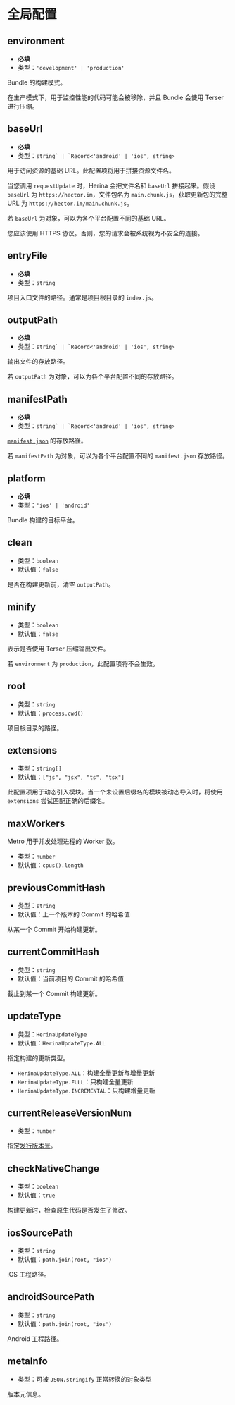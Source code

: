 # 全局配置

## environment

- **必填**
- 类型：`'development' | 'production'`

Bundle 的构建模式。

在生产模式下，用于监控性能的代码可能会被移除，并且 Bundle 会使用 Terser 进行压缩。

## baseUrl

- **必填**
- 类型：`` string` | `Record<'android' | 'ios', string> ``

用于访问资源的基础 URL。此配置项将用于拼接资源文件名。

当您调用 `requestUpdate` 时，Herina 会把文件名和 `baseUrl` 拼接起来。假设 `baseUrl` 为 `https://hector.im`，文件包名为 `main.chunk.js`，获取更新包的完整 URL 为 `https://hector.im/main.chunk.js`。

若 `baseUrl` 为对象，可以为各个平台配置不同的基础 URL。

您应该使用 HTTPS 协议。否则，您的请求会被系统视为不安全的连接。

## entryFile

- **必填**
- 类型：`string`

项目入口文件的路径。通常是项目根目录的 `index.js`。

## outputPath

- **必填**
- 类型：`` string` | `Record<'android' | 'ios', string> ``

输出文件的存放路径。

若 `outputPath` 为对象，可以为各个平台配置不同的存放路径。

## manifestPath

- **必填**
- 类型：`` string` | `Record<'android' | 'ios', string> ``

[`manifest.json`](/guide/concepts.html#manifest-json) 的存放路径。

若 `manifestPath` 为对象，可以为各个平台配置不同的 `manifest.json` 存放路径。

## platform

- **必填**
- 类型：`'ios' | 'android'`

Bundle 构建的目标平台。

## clean

- 类型：`boolean`
- 默认值：`false`

是否在构建更新前，清空 `outputPath`。

## minify

- 类型：`boolean`
- 默认值：`false`

表示是否使用 Terser 压缩输出文件。

若 `environment` 为 `production`，此配置项将不会生效。

## root

- 类型：`string`
- 默认值：`process.cwd()`

项目根目录的路径。

## extensions

- 类型：`string[]`
- 默认值：`["js", "jsx", "ts", "tsx"]`

此配置项用于动态引入模块。当一个未设置后缀名的模块被动态导入时，将使用 `extensions` 尝试匹配正确的后缀名。

## maxWorkers

Metro 用于并发处理进程的 Worker 数。

- 类型：`number`
- 默认值：`cpus().length`

## previousCommitHash

- 类型：`string`
- 默认值：上一个版本的 Commit 的哈希值

从某一个 Commit 开始构建更新。

## currentCommitHash

- 类型：`string`
- 默认值：当前项目的 Commit 的哈希值

截止到某一个 Commit 构建更新。

## updateType

- 类型：`HerinaUpdateType`
- 默认值：`HerinaUpdateType.ALL`

指定构建的更新类型。

- `HerinaUpdateType.ALL`：构建全量更新与增量更新
- `HerinaUpdateType.FULL`：只构建全量更新
- `HerinaUpdateType.INCREMENTAL`：只构建增量更新

## currentReleaseVersionNum

- 类型：`number`

指定[发行版本号](/guide/concepts.html#发行版本号-release-version-number)。

## checkNativeChange

- 类型：`boolean`
- 默认值：`true`

构建更新时，检查原生代码是否发生了修改。

## iosSourcePath

- 类型：`string`
- 默认值：`path.join(root, "ios")`

iOS 工程路径。

## androidSourcePath

- 类型：`string`
- 默认值：`path.join(root, "ios")`

Android 工程路径。

## metaInfo

- 类型：可被 `JSON.stringify` 正常转换的对象类型

版本元信息。